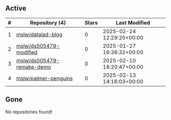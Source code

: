 ## Active
| # | Repository (4) | Stars | Last Modified |
| --- | --- | --- | --- |
| 1 | [mslw/datalad-blog](https://hub.datalad.org/mslw/datalad-blog) | 0 | 2025-02-24 12:29:20+00:00 |
| 2 | [mslw/ds005479-modified](https://hub.datalad.org/mslw/ds005479-modified) | 0 | 2025-01-27 16:38:32+00:00 |
| 3 | [mslw/ds005479-remake-demo](https://hub.datalad.org/mslw/ds005479-remake-demo) | 0 | 2025-02-10 18:20:47+00:00 |
| 4 | [mslw/palmer-penguins](https://hub.datalad.org/mslw/palmer-penguins) | 0 | 2025-02-13 14:16:03+00:00 |

## Gone
No repositories found!

